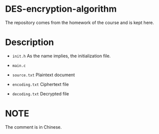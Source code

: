 # DES-encryption-algorithm

The repository comes from the homework of the course and is kept here.

# Description

- `init.h`    As the name implies, the initialization file.

- `main.c`    

- `source.txt`    Plaintext document

- `encoding.txt`    Ciphertext file

- `decoding.txt`    Decrypted file


# NOTE

The comment is in Chinese.

